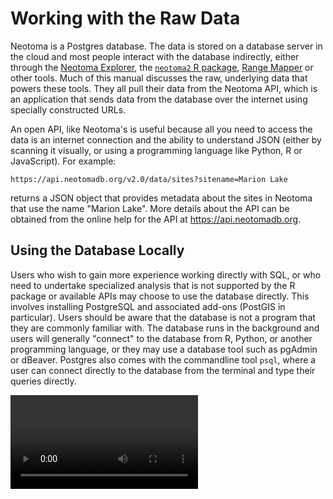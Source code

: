 # Working with the Raw Data

Neotoma is a Postgres database. The data is stored on a database server in the cloud and most people interact with the database indirectly, either through the [Neotoma Explorer](https://apps.neotomadb.org), the [`neotoma2` R package](gttps://github.com/NeotomaDB/neotoma2), [Range Mapper](https://open.neotomadb.org/RangeMapper) or other tools.  Much of this manual discusses the raw, underlying data that powers these tools. They all pull their data from the Neotoma API, which is an application that sends data from the database over the internet using specially constructed URLs.

An open API, like Neotoma's is useful because all you need to access the data is an internet connection and the ability to understand JSON (either by scanning it visually, or using a programming language like Python, R or JavaScript).  For example:

```
https://api.neotomadb.org/v2.0/data/sites?sitename=Marion Lake
```

returns a JSON object that provides metadata about the sites in Neotoma that use the name "Marion Lake". More details about the API can be obtained from the online help for the API at https://api.neotomadb.org.


## Using the Database Locally

Users who wish to gain more experience working directly with SQL, or who need to undertake specialized analysis that is not supported by the R package or available APIs may choose to use the database directly. This involves installing PostgreSQL and associated add-ons (PostGIS in particular). Users should be aware that the database is not a program that they are commonly familiar with. The database runs in the background and users will generally "connect" to the database from R, Python, or another programming language, or they may use a database tool such as pgAdmin or dBeaver. Postgres also comes with the commandline tool `psql`, where a user can connect directly to the database from the terminal and type their queries directly.

![Using the `psql` commandline utility is one way of directly interacting with the database if you have a connection to a database server with Neotoma data loaded.](assets/using_psql.webm)

